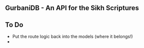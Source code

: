 ## GurbaniDB - An API for the Sikh Scriptures


## To Do
* Put the route logic back into the models (where it belongs!)
* 
